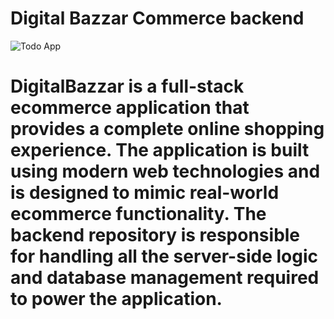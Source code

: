 # Digital Bazzar Commerce backend

<img src="" title="Todo App"/>

# DigitalBazzar is a full-stack ecommerce application that provides a complete online shopping experience. The application is built using modern web technologies and is designed to mimic real-world ecommerce functionality. The backend repository is responsible for handling all the server-side logic and database management required to power the application.
